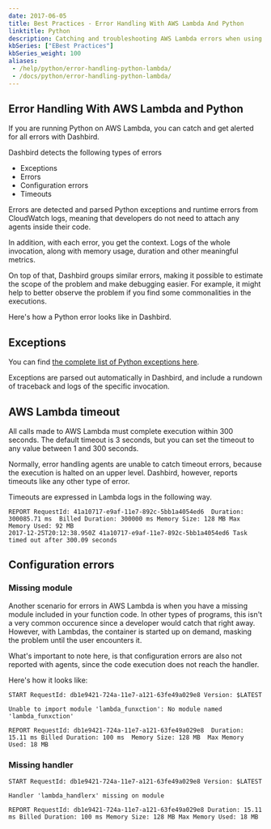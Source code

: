 ```yaml
---
date: 2017-06-05
title: Best Practices - Error Handling With AWS Lambda And Python
linktitle: Python
description: Catching and troubleshooting AWS Lambda errors when using AWS Lambda with Python. 
kbSeries: ["EBest Practices"]
kbSeries_weight: 100
aliases:
 - /help/python/error-handling-python-lambda/
 - /docs/python/error-handling-python-lambda/
---
```


<h2>
  <span class="h2 underlined bold">
    Error Handling With AWS Lambda and Python
  </span>
</h2>

If you are running Python on AWS Lambda, you can catch and get alerted for all errors with Dashbird.

Dashbird detects the following types of errors

 *  Exceptions
 *  Errors
 *  Configuration errors
 *  Timeouts

Errors are detected and parsed Python exceptions and runtime errors from CloudWatch logs, meaning that developers do not need to attach any agents inside their code.

In addition, with each error, you get the context. Logs of the whole invocation, along with memory usage, duration and other meaningful metrics.

On top of that, Dashbird groups similar errors, making it possible to estimate the scope of the problem and make debugging easier. For example, it might help to better observe the problem if you find some commonalities in the executions.

Here's how a Python error looks like in Dashbird.
<!-- <img src="/images/docs/python-error.png" alt="Python Error"> -->
<!-- ![Python Error Dashbird](/images/docs/python-error.png 'Python Error') -->


## Exceptions

You can find <a href='https://www.tutorialspoint.com/python/python_exceptions.htm' target='_blank'>the complete list of Python exceptions here</a>.

Exceptions are parsed out automatically in Dashbird, and include a rundown of traceback and logs of the specific invocation.

## AWS Lambda timeout

All calls made to AWS Lambda must complete execution within 300 seconds. The default timeout is 3 seconds, but you can set the timeout to any value between 1 and 300 seconds.

Normally, error handling agents are unable to catch timeout errors, because the execution is halted on an upper level. Dashbird, however, reports timeouts like any other type of error.

Timeouts are expressed in Lambda logs in the following way.

```
REPORT RequestId: 41a10717-e9af-11e7-892c-5bb1a4054ed6  Duration: 300085.71 ms  Billed Duration: 300000 ms Memory Size: 128 MB Max Memory Used: 92 MB
2017-12-25T20:12:38.950Z 41a10717-e9af-11e7-892c-5bb1a4054ed6 Task timed out after 300.09 seconds
```

## Configuration errors

### Missing module

Another scenario for errors in AWS Lambda is when you have a missing module included in your function code. In other types of programs, this isn't a very common occurence since a developer would catch that right away. However, with Lambdas, the container is started up on demand, masking the problem until the user encounters it.

What's important to note here, is that configuration errors are also not reported with agents, since the code execution does not reach the handler.

Here's how it looks like:

```
START RequestId: db1e9421-724a-11e7-a121-63fe49a029e8 Version: $LATEST

Unable to import module 'lambda_funxction': No module named 'lambda_funxction'

REPORT RequestId: db1e9421-724a-11e7-a121-63fe49a029e8  Duration: 15.11 ms Billed Duration: 100 ms  Memory Size: 128 MB  Max Memory Used: 18 MB
```

### Missing handler


```
START RequestId: db1e9421-724a-11e7-a121-63fe49a029e8 Version: $LATEST

Handler 'lambda_handlerx' missing on module

REPORT RequestId: db1e9421-724a-11e7-a121-63fe49a029e8 Duration: 15.11 ms Billed Duration: 100 ms Memory Size: 128 MB Max Memory Used: 18 MB
```
